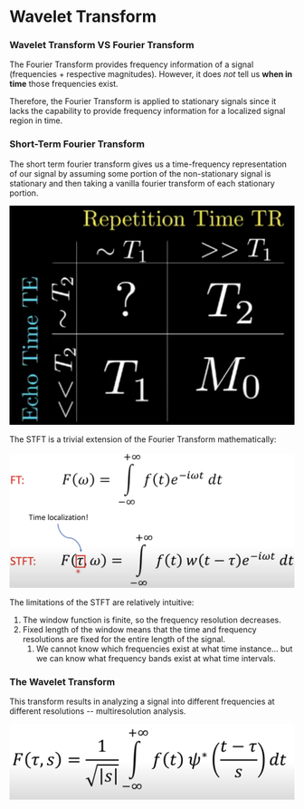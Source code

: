 # Wavelet Transform

### Wavelet Transform VS Fourier Transform

The Fourier Transform provides frequency information of a signal \(frequencies + respective magnitudes\). However, it does _not_ tell us **when in time** those frequencies exist. 

Therefore, the Fourier Transform is applied to stationary signals since it lacks the capability to provide frequency information for a localized signal region in time.

### Short-Term Fourier Transform

The short term fourier transform gives us a time-frequency representation of our signal by assuming some portion of the non-stationary signal is stationary and then taking a vanilla fourier transform of each stationary portion.



![Example of STFT Window](../.gitbook/assets/image%20%2829%29.png)

The STFT is a trivial extension of the Fourier Transform mathematically:

![Explicit definition for FT &amp; STFT](../.gitbook/assets/image%20%2819%29.png)

The limitations of the STFT are relatively intuitive:

1. The window function is finite, so the frequency resolution decreases.
2. Fixed length of the window means that the time and frequency resolutions are fixed for the entire length of the signal.
   1. We cannot know which frequencies exist at what time instance... but we can know what frequency bands exist at what time intervals.

### The Wavelet Transform

This transform results in analyzing a signal into different frequencies at different resolutions -- multiresolution analysis.

![](../.gitbook/assets/image%20%2828%29.png)





